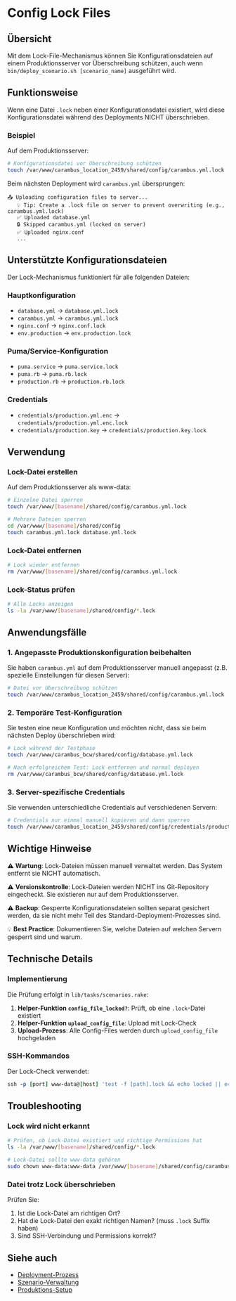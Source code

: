 # Config Lock Files

## Übersicht

Mit dem Lock-File-Mechanismus können Sie Konfigurationsdateien auf einem Produktionsserver vor Überschreibung schützen, auch wenn `bin/deploy_scenario.sh [scenario_name]` ausgeführt wird.

## Funktionsweise

Wenn eine Datei `.lock` neben einer Konfigurationsdatei existiert, wird diese Konfigurationsdatei während des Deployments NICHT überschrieben.

### Beispiel

Auf dem Produktionsserver:
```bash
# Konfigurationsdatei vor Überschreibung schützen
touch /var/www/carambus_location_2459/shared/config/carambus.yml.lock
```

Beim nächsten Deployment wird `carambus.yml` übersprungen:
```
📤 Uploading configuration files to server...
   💡 Tip: Create a .lock file on server to prevent overwriting (e.g., carambus.yml.lock)
   ✅ Uploaded database.yml
   🔒 Skipped carambus.yml (locked on server)
   ✅ Uploaded nginx.conf
   ...
```

## Unterstützte Konfigurationsdateien

Der Lock-Mechanismus funktioniert für alle folgenden Dateien:

### Hauptkonfiguration
- `database.yml` → `database.yml.lock`
- `carambus.yml` → `carambus.yml.lock`
- `nginx.conf` → `nginx.conf.lock`
- `env.production` → `env.production.lock`

### Puma/Service-Konfiguration
- `puma.service` → `puma.service.lock`
- `puma.rb` → `puma.rb.lock`
- `production.rb` → `production.rb.lock`

### Credentials
- `credentials/production.yml.enc` → `credentials/production.yml.enc.lock`
- `credentials/production.key` → `credentials/production.key.lock`

## Verwendung

### Lock-Datei erstellen

Auf dem Produktionsserver als www-data:
```bash
# Einzelne Datei sperren
touch /var/www/[basename]/shared/config/carambus.yml.lock

# Mehrere Dateien sperren
cd /var/www/[basename]/shared/config
touch carambus.yml.lock database.yml.lock
```

### Lock-Datei entfernen

```bash
# Lock wieder entfernen
rm /var/www/[basename]/shared/config/carambus.yml.lock
```

### Lock-Status prüfen

```bash
# Alle Locks anzeigen
ls -la /var/www/[basename]/shared/config/*.lock
```

## Anwendungsfälle

### 1. Angepasste Produktionskonfiguration beibehalten
Sie haben `carambus.yml` auf dem Produktionsserver manuell angepasst (z.B. spezielle Einstellungen für diesen Server):
```bash
# Datei vor Überschreibung schützen
touch /var/www/carambus_location_2459/shared/config/carambus.yml.lock
```

### 2. Temporäre Test-Konfiguration
Sie testen eine neue Konfiguration und möchten nicht, dass sie beim nächsten Deploy überschrieben wird:
```bash
# Lock während der Testphase
touch /var/www/carambus_bcw/shared/config/database.yml.lock

# Nach erfolgreichem Test: Lock entfernen und normal deployen
rm /var/www/carambus_bcw/shared/config/database.yml.lock
```

### 3. Server-spezifische Credentials
Sie verwenden unterschiedliche Credentials auf verschiedenen Servern:
```bash
# Credentials nur einmal manuell kopieren und dann sperren
touch /var/www/carambus_location_2459/shared/config/credentials/production.key.lock
```

## Wichtige Hinweise

⚠️ **Wartung**: Lock-Dateien müssen manuell verwaltet werden. Das System entfernt sie NICHT automatisch.

⚠️ **Versionskontrolle**: Lock-Dateien werden NICHT ins Git-Repository eingecheckt. Sie existieren nur auf dem Produktionsserver.

⚠️ **Backup**: Gesperrte Konfigurationsdateien sollten separat gesichert werden, da sie nicht mehr Teil des Standard-Deployment-Prozesses sind.

💡 **Best Practice**: Dokumentieren Sie, welche Dateien auf welchen Servern gesperrt sind und warum.

## Technische Details

### Implementierung

Die Prüfung erfolgt in `lib/tasks/scenarios.rake`:

1. **Helper-Funktion `config_file_locked?`**: Prüft, ob eine `.lock`-Datei existiert
2. **Helper-Funktion `upload_config_file`**: Upload mit Lock-Check
3. **Upload-Prozess**: Alle Config-Files werden durch `upload_config_file` hochgeladen

### SSH-Kommandos

Der Lock-Check verwendet:
```ruby
ssh -p [port] www-data@[host] 'test -f [path].lock && echo locked || echo unlocked'
```

## Troubleshooting

### Lock wird nicht erkannt

```bash
# Prüfen, ob Lock-Datei existiert und richtige Permissions hat
ls -la /var/www/[basename]/shared/config/*.lock

# Lock-Datei sollte www-data gehören
sudo chown www-data:www-data /var/www/[basename]/shared/config/carambus.yml.lock
```

### Datei trotz Lock überschrieben

Prüfen Sie:
1. Ist die Lock-Datei am richtigen Ort?
2. Hat die Lock-Datei den exakt richtigen Namen? (muss `.lock` Suffix haben)
3. Sind SSH-Verbindung und Permissions korrekt?

## Siehe auch

- [Deployment-Prozess](DEPLOYMENT.md)
- [Szenario-Verwaltung](SCENARIOS.md)
- [Produktions-Setup](PRODUCTION_SETUP.md)

